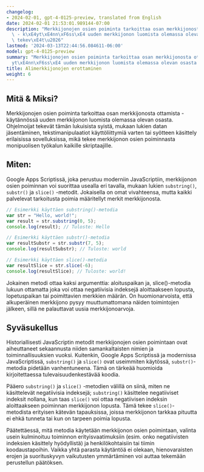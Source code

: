 ```yaml
---
changelog:
- 2024-02-01, gpt-4-0125-preview, translated from English
date: 2024-02-01 21:53:01.989144-07:00
description: "Merkkijonojen osien poiminta tarkoittaa osan merkkijonosta ottamista\
  \ - k\xE4yt\xE4nn\xF6ss\xE4 uuden merkkijonon luomista olemassa olevan osasta. Ohjelmoijat\
  \ tekev\xE4t\u2026"
lastmod: '2024-03-13T22:44:56.084611-06:00'
model: gpt-4-0125-preview
summary: "Merkkijonojen osien poiminta tarkoittaa osan merkkijonosta ottamista - k\xE4\
  yt\xE4nn\xF6ss\xE4 uuden merkkijonon luomista olemassa olevan osasta."
title: Alimerkkijonojen erottaminen
weight: 6
---
```


## Mitä & Miksi?

Merkkijonojen osien poiminta tarkoittaa osan merkkijonosta ottamista - käytännössä uuden merkkijonon luomista olemassa olevan osasta. Ohjelmoijat tekevät tämän lukuisista syistä, mukaan lukien datan jäsentäminen, tekstimanipulaatiot käyttöliittymiä varten tai syötteen käsittely erilaisissa sovelluksissa, mikä tekee merkkijonon osien poiminnasta monipuolisen työkalun kaikille skriptaajille.

## Miten:

Google Apps Scriptissä, joka perustuu moderniin JavaScriptiin, merkkijonon osien poiminnan voi suorittaa usealla eri tavalla, mukaan lukien `substring()`, `substr()` ja `slice()` -metodit. Jokaisella on omat vivahteensa, mutta kaikki palvelevat tarkoitusta poimia määritellyt merkit merkkijonosta.

```javascript
// Esimerkki käyttäen substring()-metodia
var str = "Hello, world!";
var result = str.substring(0, 5);
console.log(result); // Tuloste: Hello

// Esimerkki käyttäen substr()-metodia
var resultSubstr = str.substr(7, 5);
console.log(resultSubstr); // Tuloste: world

// Esimerkki käyttäen slice()-metodia
var resultSlice = str.slice(-6);
console.log(resultSlice); // Tuloste: world!
```

Jokainen metodi ottaa kaksi argumenttia: aloituspaikan ja, slice()-metodia lukuun ottamatta joka voi ottaa negatiivisia indeksejä aloittaakseen lopusta, lopetuspaikan tai poimittavien merkkien määrän. On huomionarvoista, että alkuperäinen merkkijono pysyy muuttumattomana näiden toimintojen jälkeen, sillä ne palauttavat uusia merkkijonoarvoja.

## Syväsukellus

Historiallisesti JavaScriptin metodit merkkijonojen osien poimintaan ovat aiheuttaneet sekaannusta niiden samankaltaisten nimien ja toiminnallisuuksien vuoksi. Kuitenkin, Google Apps Scriptissä ja modernissa JavaScriptissä, `substring()` ja `slice()` ovat useimmiten käytössä, `substr()`-metodia pidetään vanhentuneena. Tämä on tärkeää huomioida kirjoitettaessa tulevaisuudenkestävää koodia.

Pääero `substring()` ja `slice()` -metodien välillä on siinä, miten ne käsittelevät negatiivisia indeksejä; `substring()` käsittelee negatiiviset indeksit nollana, kun taas `slice()` voi ottaa negatiivisen indeksin aloittaakseen poiminnan merkkijonon lopusta. Tämä tekee `slice()`-metodista erityisen kätevän tapauksissa, joissa merkkijonon tarkkaa pituutta ei ehkä tunneta tai kun on tarpeen poimia lopusta.

Päätettäessä, mitä metodia käytetään merkkijonon osien poimintaan, valinta usein kulminoituu toiminnon erityisvaatimuksiin (esim. onko negatiivisten indeksien käsittely hyödyllistä) ja henkilökohtaisiin tai tiimin koodaustapoihin. Vaikka yhtä parasta käytäntöä ei olekaan, hienovaraisten erojen ja suorituskyvyn vaikutusten ymmärtäminen voi auttaa tekemään perustellun päätöksen.

